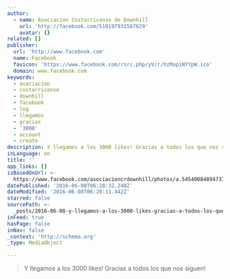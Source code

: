 ```yaml
---
author:
  - name: Asociacion Costarricense de Downhill
    url: 'http://facebook.com/519197931567629'
    avatar: {}
related: []
publisher:
  url: 'http://www.facebook.com'
  name: Facebook
  favicon: 'https://www.facebook.com/rsrc.php/yV/r/hzMapiNYYpW.ico'
  domain: www.facebook.com
keywords:
  - asociacion
  - costarricense
  - downhill
  - facebook
  - log
  - llegamos
  - gracias
  - '3000'
  - account
  - create
description: Y llegamos a los 3000 likes! Gracias a todos los que nos siguen!
inLanguage: en
title: ''
app_links: []
isBasedOnUrl: >-
  https://www.facebook.com/asociacioncrdownhill/photos/a.545400848947337.1073741828.519197931567629/637862833034471/?type=3&theater
datePublished: '2016-06-08T06:28:32.248Z'
dateModified: '2016-06-08T06:28:11.442Z'
starred: false
sourcePath: >-
  _posts/2016-06-08-y-llegamos-a-los-3000-likes-gracias-a-todos-los-que-nos-sig.md
inFeed: true
hasPage: false
inNav: false
_context: 'http://schema.org'
_type: MediaObject

---
```

> Y llegamos a los 3000 likes! Gracias a todos los que nos siguen!